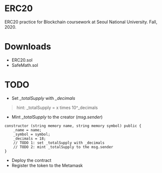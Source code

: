# ERC20
ERC20 practice for Blockchain coursework at Seoul National University. Fall, 2020.

# Downloads
- ERC20.sol
- SafeMath.sol

# TODO
- Set *_totalSupply* with *_decimals*
>hint: _totalSupply = x times 10^_decimals
- Mint *_totalSupply* to the creator (*msg.sender*)
```
constructor (string memory name, string memory symbol) public {
    _name = name;
    _symbol = symbol;
    _decimals = 18;
    // TODO 1: set _totalSupply with _decimals
    // TODO 2: mint _totalSupply to the msg.sender
}
```
- Deploy the contract
- Register the token to the Metamask
